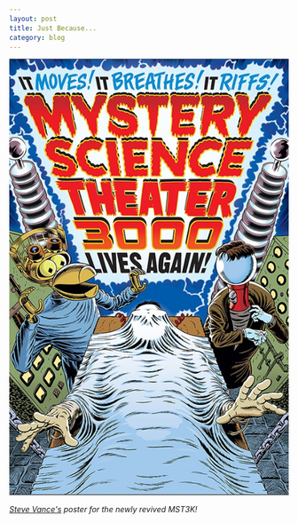 ```yaml
---
layout: post
title: Just Because...
category: blog
---
```


![STEVE VANCE](/img/mst3k.jpg)

<cite>[Steve Vance's](https://twitter.com/SteveVanceArt) poster for the newly revived MST3K!</cite>

